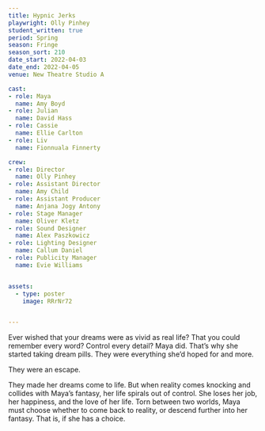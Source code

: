 ```yaml
---
title: Hypnic Jerks
playwright: Olly Pinhey
student_written: true
period: Spring
season: Fringe
season_sort: 210
date_start: 2022-04-03
date_end: 2022-04-05
venue: New Theatre Studio A

cast:
- role: Maya
  name: Amy Boyd
- role: Julian
  name: David Hass
- role: Cassie
  name: Ellie Carlton
- role: Liv
  name: Fionnuala Finnerty

crew:
- role: Director
  name: Olly Pinhey
- role: Assistant Director
  name: Amy Child
- role: Assistant Producer
  name: Anjana Jogy Antony
- role: Stage Manager
  name: Oliver Kletz
- role: Sound Designer
  name: Alex Paszkowicz
- role: Lighting Designer
  name: Callum Daniel  
- role: Publicity Manager
  name: Evie Williams  


assets:
  - type: poster
    image: RRrNr72


---
```


Ever wished that your dreams were as vivid as real life? That you could remember every word? Control every detail? Maya did. That’s why she started taking dream pills. They were everything she’d hoped for and more. 

They were an escape. 

They made her dreams come to life. But when reality comes knocking and collides with Maya’s fantasy, her life spirals out of control. She loses her job, her happiness, and the love of her life. Torn between two worlds, Maya must choose whether to come back to reality, or descend further into her fantasy. That is, if she has a choice.
